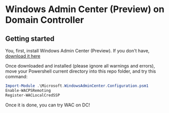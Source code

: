 # Windows Admin Center (Preview) on Domain Controller

## Getting started

You, first, install Windows Admin Center (Preview). If you don't have, [download it here](https://www.microsoft.com/en-us/software-download/windowsinsiderpreviewserver)

Once downloaded and installed (please ignore all warnings and errors), move your Powershell current directory into this repo folder, and try this command:

```powershell
Import-Module .\Microsoft.WindowsAdminCenter.Configuration.psm1
Enable-WACPSRemoting
Register-WACLocalCredSSP
```

Once it is done, you can try WAC on DC!
